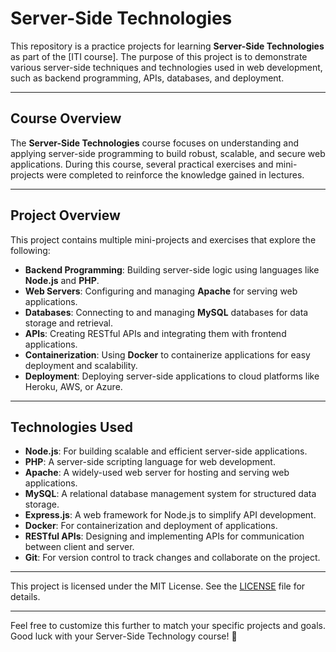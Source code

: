 # Server-Side Technologies

This repository is a practice projects for learning **Server-Side Technologies** as part of the [ITI course]. The purpose of this project is to demonstrate various server-side techniques and technologies used in web development, such as backend programming, APIs, databases, and deployment.

---

## Course Overview
The **Server-Side Technologies** course focuses on understanding and applying server-side programming to build robust, scalable, and secure web applications. During this course, several practical exercises and mini-projects were completed to reinforce the knowledge gained in lectures.

---

## Project Overview
This project contains multiple mini-projects and exercises that explore the following:

- **Backend Programming**: Building server-side logic using languages like **Node.js** and **PHP**.
- **Web Servers**: Configuring and managing **Apache** for serving web applications.
- **Databases**: Connecting to and managing **MySQL** databases for data storage and retrieval.
- **APIs**: Creating RESTful APIs and integrating them with frontend applications.
- **Containerization**: Using **Docker** to containerize applications for easy deployment and scalability.
- **Deployment**: Deploying server-side applications to cloud platforms like Heroku, AWS, or Azure.

---

## Technologies Used
- **Node.js**: For building scalable and efficient server-side applications.
- **PHP**: A server-side scripting language for web development.
- **Apache**: A widely-used web server for hosting and serving web applications.
- **MySQL**: A relational database management system for structured data storage.
- **Express.js**: A web framework for Node.js to simplify API development.
- **Docker**: For containerization and deployment of applications.
- **RESTful APIs**: Designing and implementing APIs for communication between client and server.
- **Git**: For version control to track changes and collaborate on the project.

---
This project is licensed under the MIT License. See the [LICENSE](LICENSE) file for details.

---

Feel free to customize this further to match your specific projects and goals. Good luck with your Server-Side Technology course! 🚀
